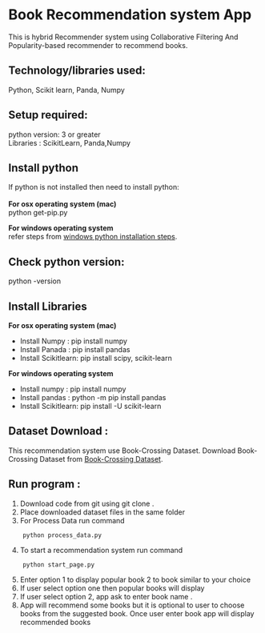 # Book Recommendation system App

This is hybrid Recommender system using Collaborative Filtering And Popularity-based recommender to recommend books.

## Technology/libraries used: <br />
Python, Scikit learn, Panda, Numpy

## Setup required:<br />
python version: 3 or greater<br />
Libraries : ScikitLearn, Panda,Numpy


## Install python <br />
If python is not installed then need to install python:<br />
<br />
**For  osx operating system (mac)**<br />
	python get-pip.py 

**For windows operating system**<br />
	refer steps from [windows python installation steps](https://docs.python.org/3/using/windows.html).
	

## Check python version:
python -version


## Install Libraries<br /> 

**For  osx operating system (mac)**<br />
* Install Numpy : pip install numpy<br />
* Install  Panada : pip install pandas<br />
* Install  Scikitlearn: pip install scipy, scikit-learn<br />

**For windows operating system**<br />
* Install numpy : pip install numpy<br />
* Install pandas : python -m pip install pandas<br />
* Install  Scikitlearn: pip install -U scikit-learn<br />


## Dataset Download :<br />
This recommendation system use  Book-Crossing Dataset.
Download Book-Crossing Dataset  from [Book-Crossing Dataset](http://www2.informatik.uni-freiburg.de/~cziegler/BX/).  

## Run program : <br />
1. Download code from git  using  git clone .
2. Place downloaded dataset files in the same folder
3. For  Process Data  run command 
```
	python process_data.py
```	
4. To start a recommendation system run command 
```
	python start_page.py
```
5. Enter option 1 to display popular book 2 to book similar to your choice
6. If user select option one then popular books will display
7. If user select option 2, app ask to enter book name .
8. App will recommend some books but it is optional to user to choose books from the suggested book. Once user enter book app    will display recommended books


